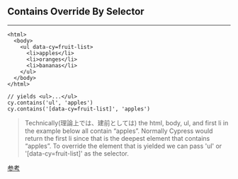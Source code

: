 ## Contains Override By Selector
---
```
<html>
  <body>
    <ul data-cy=fruit-list>
      <li>apples</li>
      <li>oranges</li>
      <li>bananas</li>
    </ul>
  </body>
</html>
```
```
// yields <ul>...</ul>
cy.contains('ul', 'apples')
cy.contains('[data-cy=fruit-list]', 'apples')
```

> Technically(理論上では、建前としては) the html, body, ul, and first li in the example below all contain “apples”. Normally Cypress would return the first li since that is the deepest element that contains “apples”. To override the element that is yielded we can pass 'ul' or '[data-cy=fruit-list]' as the selector.


[参考](https://docs.cypress.io/api/commands/contains.html#Selector)